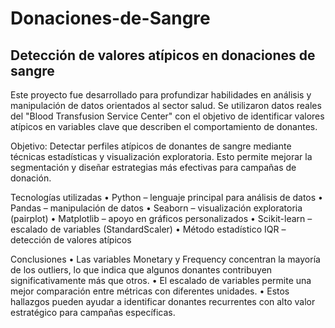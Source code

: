 # Donaciones-de-Sangre

## Detección de valores atípicos en donaciones de sangre
Este proyecto fue desarrollado para profundizar habilidades en análisis y manipulación de datos orientados al sector salud. Se utilizaron datos reales del "Blood Transfusion Service Center" con el objetivo de identificar valores atípicos en variables clave que describen el comportamiento de donantes.

Objetivo: Detectar perfiles atípicos de donantes de sangre mediante técnicas estadísticas y visualización exploratoria. Esto permite mejorar la segmentación y diseñar estrategias más efectivas para campañas de donación.

Tecnologías utilizadas
•	Python – lenguaje principal para análisis de datos
•	Pandas – manipulación de datos
•	Seaborn – visualización exploratoria (pairplot)
•	Matplotlib – apoyo en gráficos personalizados
•	Scikit-learn – escalado de variables (StandardScaler)
•	Método estadístico IQR – detección de valores atípicos

Conclusiones
•	Las variables Monetary y Frequency concentran la mayoría de los outliers, lo que indica que algunos donantes contribuyen significativamente más que otros.
•	El escalado de variables permite una mejor comparación entre métricas con diferentes unidades.
•	Estos hallazgos pueden ayudar a identificar donantes recurrentes con alto valor estratégico para campañas específicas.
